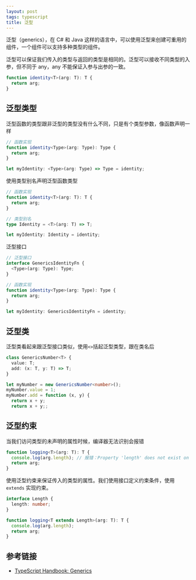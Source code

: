 ```yaml
---
layout: post
tags: typescript
title: 泛型
---
```


泛型（generics），在 C# 和 Java 这样的语言中，可以使用泛型来创建可重用的组件，一个组件可以支持多种类型的组件。

泛型可以保证我们传入的类型与返回的类型是相同的。泛型可以接收不同类型的入参，但不同于 any，any 不能保证入参与出参的一致。

```typescript
function identity<T>(arg: T): T {
  return arg;
}
```

## 泛型类型

泛型函数的类型跟非泛型的类型没有什么不同，只是有个类型参数，像函数声明一样

```typescript
// 函数实现
function identity<Type>(arg: Type): Type {
  return arg;
}

let myIdentity: <Type>(arg: Type) => Type = identity;
```

使用类型别名声明泛型函数类型

```typescript
// 函数实现
function identity<T>(arg: T): T {
  return arg;
}

// 类型别名
type Identity = <T>(arg: T) => T;

let myIdentity: Identity = identity;
```

泛型接口

```typescript
// 泛型接口
interface GenericsIdentityFn {
  <Type>(arg: Type): Type;
}

// 函数实现
function identity<Type>(arg: Type): Type {
  return arg;
}

let myIdentity: GenericsIdentityFn = identity;
```

## 泛型类

泛型类看起来跟泛型接口类似，使用`<>`括起泛型类型，跟在类名后

```typescript
class GenericsNumber<T> {
  value: T;
  add: (x: T, y: T) => T;
}

let myNumber = new GenericsNumber<number>();
myNumber.value = 1;
myNumber.add = function (x, y) {
  return x + y;
  return x + y;;
```

## 泛型约束

当我们访问类型的未声明的属性时候，编译器无法识别会报错

```typescript
function logging<T>(arg: T): T {
  console.log(arg.length); // 报错：Property 'length' does not exist on type 'T'.
  return arg;
}
```

使用泛型约束来保证传入的类型的属性。我们使用接口定义约束条件，使用 `extends` 实现约束。

```typescript
interface Length {
  length: number;
}

function logging<T extends Length>(arg: T): T {
  console.log(arg.length);
  return arg;
}
```

## 参考链接

- [TypeScript Handbook: Generics](https://www.typescriptlang.org/docs/handbook/2/generics.html)
